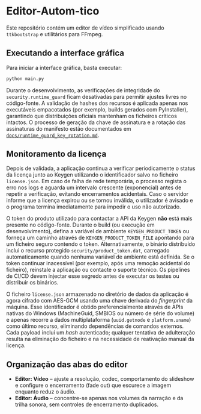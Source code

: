 # Editor-Autom-tico

Este repositório contém um editor de vídeo simplificado usando `ttkbootstrap` e utilitários para FFmpeg.

## Executando a interface gráfica

Para iniciar a interface gráfica, basta executar:

```bash
python main.py
```

Durante o desenvolvimento, as verificações de integridade do `security.runtime_guard`
ficam desativadas para permitir ajustes livres no código-fonte. A validação de hashes
dos recursos é aplicada apenas nos executáveis empacotados (por exemplo, builds
gerados com PyInstaller), garantindo que distribuições oficiais mantenham os ficheiros
críticos intactos. O processo de geração da chave de assinatura e a rotação das
assinaturas do manifesto estão documentados em [`docs/runtime_guard_key_rotation.md`](docs/runtime_guard_key_rotation.md).

## Monitoramento da licença

Depois de validada, a aplicação continua a verificar periodicamente o status da licença junto ao Keygen utilizando o identificador salvo no ficheiro `license.json`. Em caso de falha de rede temporária, o processo regista o erro nos logs e aguarda um intervalo crescente (exponencial) antes de repetir a verificação, evitando encerramentos acidentais. Caso o servidor informe que a licença expirou ou se tornou inválida, o utilizador é avisado e o programa termina imediatamente para impedir o uso não autorizado.

O token do produto utilizado para contactar a API da Keygen **não** está mais presente no código-fonte. Durante o build (ou execução em desenvolvimento), defina a variável de ambiente `KEYGEN_PRODUCT_TOKEN` ou forneça um caminho através de `KEYGEN_PRODUCT_TOKEN_FILE` apontando para um ficheiro seguro contendo o token. Alternativamente, o binário distribuído inclui o recurso protegido `security/product_token.dat`, carregado automaticamente quando nenhuma variável de ambiente está definida. Se o token continuar inacessível (por exemplo, após uma remoção acidental do ficheiro), reinstale a aplicação ou contacte o suporte técnico. Os pipelines de CI/CD devem injectar esse segredo antes de executar os testes ou distribuir os binários.

O ficheiro `license.json` armazenado no diretório de dados da aplicação é agora cifrado com AES-GCM usando uma chave derivada do _fingerprint_ da máquina. Esse identificador é obtido preferencialmente através de APIs nativas do Windows (MachineGuid, SMBIOS ou número de série do volume) e apenas recorre a dados multiplataforma (`uuid.getnode` e `platform.uname`) como último recurso, eliminando dependências de comandos externos. Cada payload inclui um _hash_ autenticado; qualquer tentativa de adulteração resulta na eliminação do ficheiro e na necessidade de reativação manual da licença.

## Organização das abas do editor

- **Editor: Vídeo** – ajuste a resolução, codec, comportamento do slideshow e configure o encerramento (fade out) que escurece a imagem enquanto reduz o áudio.
- **Editor: Áudio** – concentre-se apenas nos volumes da narração e da trilha sonora, sem controles de encerramento duplicados.
